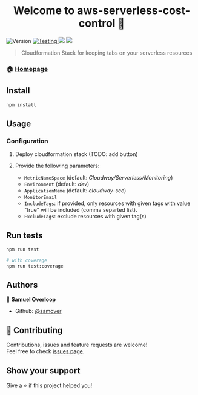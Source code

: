 <h1 align="center">Welcome to aws-serverless-cost-control 👋</h1>
<p>
  <img alt="Version" src="https://img.shields.io/badge/version-0.1.0-blue.svg?cacheSeconds=2592000" />
  <a href="https://travis-ci.org/becloudway/aws-serverless-cost-control">
  <img alt="Testing" src="https://travis-ci.org/becloudway/aws-serverless-cost-control.svg?branch=master" />
  </a>
<a alt="Coverage" href="https://www.codacy.com/app/Cloudway/aws-serverless-cost-control?utm_source=github.com&amp;utm_medium=referral&amp;utm_content=becloudway/aws-serverless-cost-control&amp;utm_campaign=Badge_Coverage"><img src="https://api.codacy.com/project/badge/Coverage/31bc7f05f62944168f7249bf1280cc7b"/></a>
  <a alt="Code Quality" href="https://www.codacy.com/app/Cloudway/aws-serverless-cost-control?utm_source=github.com&amp;utm_medium=referral&amp;utm_content=becloudway/aws-serverless-cost-control&amp;utm_campaign=Badge_Grade"><img src="https://api.codacy.com/project/badge/Grade/31bc7f05f62944168f7249bf1280cc7b"/></a>
</p>

> Cloudformation Stack for keeping tabs on your serverless resources

### 🏠 [Homepage](https://github.com/becloudway/aws-serverless-cost-control)

## Install

```sh
npm install
```

## Usage

### Configuration

1. Deploy cloudformation stack (TODO: add button)

2. Provide the following parameters:
    *   `MetricNameSpace` (default: _Cloudway/Serverless/Monitoring_)
    *   `Environment` (default: _dev_)
    *   `ApplicationName` (default: _cloudway-scc_)
    *   `MonitorEmail`
    *   `IncludeTags`: if provided, only resources with given tags with value "true" will be included (comma separted list).
    *   `ExcludeTags`: exclude resources with given tag(s)


## Run tests

```sh
npm run test

# with coverage
npm run test:coverage
```

## Authors

👤 **Samuel Overloop**

* Github: [@samover](https://github.com/samover)

## 🤝 Contributing

Contributions, issues and feature requests are welcome!<br />Feel free to check [issues page](https://github.com/becloudway/aws-serverless-cost-control/issues).

## Show your support

Give a ⭐️ if this project helped you!

